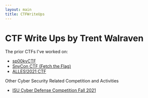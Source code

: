```yaml
---
layout: main
title: CTFWriteUps
---
```

# CTF Write Ups by Trent Walraven

The prior CTFs I've worked on:

* [sp00kyCTF](/competitions/sp00kyCTF/)
* [SnyCon CTF (Fetch the Flag)](/competitions/SnykConCTF/)
* [ALLES!2021 CTF](/competitions/ALLES!2021/)

Other Cyber Security Related Competition and Activities

* [ISU Cyber Defense Competition Fall 2021](/competitions/CDC/Fall2021)
